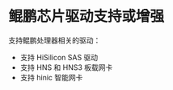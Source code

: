 # 鲲鹏芯片驱动支持或增强<a name="ZH-CN_TOPIC_0221480586"></a>

支持鲲鹏处理器相关的驱动：

-   支持 HiSilicon SAS 驱动
-   支持 HNS 和 HNS3 板载网卡
-   支持 hinic 智能网卡

